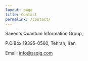 ```yaml
---
layout: page
title: Contact
permalink: /contact/
---
```


Saeed's Quantum Information Group, 

P.O.Box 19395-0560, Tehran, Iran  
  
Email: info@ssqig.com
  
<br><br><br><br><br><br><br>
<br><br><br><br><br><br><br><br><br><br><br><br><br><br><br><br><br><br><br><br><br><br><br><br><br><br><br><br>


